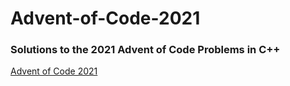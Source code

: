 # Advent-of-Code-2021

### Solutions to the 2021 Advent of Code Problems in C++

[Advent of Code 2021](https://adventofcode.com/2021)
